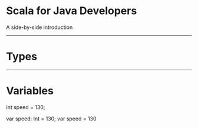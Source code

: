# Scala for Java Developers

A side-by-side introduction

---

# Types

---

# Variables

int speed = 130;

var speed: Int = 130;
var speed = 130
